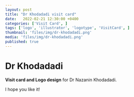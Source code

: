 ```yaml
---
layout: post
title: "Dr Khodadadi visit card"
date:   2022-02-21 12:30:00 +0400
categories: ['Visit Card', ]
tags: ['logo', 'illustrator', 'logotype', 'VisitCard', ]
thumbnail: 'files/img/dr-khodadadi.png'
media: 'files/img/dr-khodadadi.png'
published: true
---
```

# Dr Khodadadi

**Visit card and Logo design** for Dr Nazanin Khodadadi.

I hope you like it!
